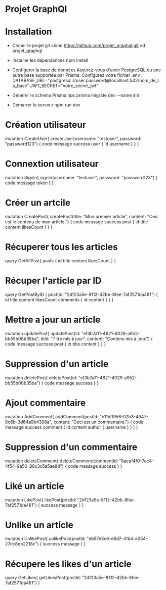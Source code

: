# Projet GraphQl

# Installation

- Cloner le projet
git clone https://github.com/projet_graphql.git
cd projet_graphql

- Installer les dépendances
npm install

- Configurer la base de données
Assurez-vous d'avoir PostgreSQL ou une autre base supportée par Prisma.
Configurez votre fichier .env :
DATABASE_URL="postgresql://user:password@localhost:542/nom_de_la_base"
JWT_SECRET="votre_secret_jwt"

- Générer le schéma Prisma
npx prisma migrate dev --name init

- Démarrer le serveur
npm run dev

# Création utilisateur
mutation CreateUser{
  createUser(username: "testuser", password: "password123") {
    code
    message
    success
    user {
      id
      username
    }
  }
}

# Connextion utilisateur
mutation SignIn{
  signIn(username: "testuser", password: "password123") {
   code
   message
    token
  }
}

# Créer un artcile
mutation CreatePost{
  createPost(title: "Mon premier article", content: "Ceci est le contenu de mon article.") {
    code
    message
    success
    post {
      id
      title
      content
      likesCount
    }
  }
}

# Récuperer tous les articles
query GetAllPost{
  posts {
    id
    title
    content
    likesCount
  }
}

# Récuper l'article par ID
query GetPostByID {
  post(id: "2df23a5e-8112-42bb-8fee-7af2571da481") {
    id
    title
    content
    likesCount
    comments {
      id
      content
    }
  }
}

# Mettre a jour un article
mutation updatePost{
  updatePost(id: "ef3b7a11-4621-4029-a952-bb55b08b35ba", title: "Titre mis à jour", content: "Contenu mis à jour.") {
    code
    message
    success
    post {
      id
      title
      content
    }
  }
}

# Suppression d'un article
mutation deletePost{
  deletePost(id: "ef3b7a11-4621-4029-a952-bb55b08b35ba") {
    code
    message
    success
  }
}

# Ajout commentaire
mutation AddComment{
  addComment(postId: "b11d0958-02b3-4947-8c6b-3d64a9b4308a", content: "Ceci est un commentaire.") {
    code
    message
    success
    comment {
      id
      content
     author {
      username
     }
    }
  }
}

# Suppression d'un commentaire
mutation deleteComment{
  deleteComment(commentId: "8aea14f0-7ec4-4f54-9a50-88c3c5a5ae8d") {
    code
    message
    success
  }
}

# Liké un article
mutation LikePost{
  likePost(postId: "2df23a5e-8112-42bb-8fee-7af2571da481") {
    success
    message
  }
}

# Unlike un article
mutation UnlikePost{
  unlikePost(postId: "eb57e3c6-e6d7-41b4-a054-27dc8eb2218c") {
    success
    message
  }
}

# Récupere les likes d'un article
query GetLikes{
  getLikesPost(postId: "2df23a5e-8112-42bb-8fee-7af2571da481")
}

